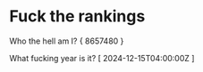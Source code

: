 # Fuck the rankings

Who the hell am I?
{ 8657480 }

What fucking year is it?
[ 2024-12-15T04:00:00Z ]
